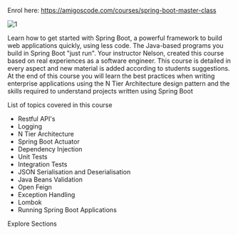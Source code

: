 Enrol here: https://amigoscode.com/courses/spring-boot-master-class

![1](https://user-images.githubusercontent.com/40702606/108265766-1dc2bc80-7161-11eb-962d-d641107eeae4.png)

Learn how to get started with Spring Boot, a powerful framework to build web applications quickly, using less code. 
The Java-based programs you build in Spring Boot "just run". 
Your instructor Nelson, created this course based on real experiences as a software engineer. 
This course is detailed in every aspect and new material is added according to students suggestions.
At the end of this course you will learn the best practices when writing enterprise applications using the N Tier Architecture design pattern and the skills required to understand projects written using Spring Boot

List of topics covered in this course
- Restful API's
- Logging
- N Tier Architecture
- Spring Boot Actuator
- Dependency Injection
- Unit Tests
- Integration Tests
- JSON Serialisation and Deserialisation
- Java Beans Validation
- Open Feign
- Exception Handling
- Lombok
- Running Spring Boot Applications

Explore Sections

